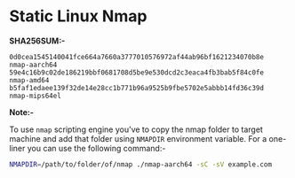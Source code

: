 # Static Linux Nmap

**SHA256SUM:-**

```
0d0cea1545140041fce664a7660a3777010576972af44ab96bf1621234070b8e  nmap-aarch64
59e4c16b9c02de186219bbf0681708d5be9e530dcd2c3eaca4fb3bab5f84c0fe  nmap-amd64
b5faf1edaee139f32de14e28cc1b771b96a9525b9fbe5702e5abbb14fd36c39d  nmap-mips64el
```


**Note:-**

To use `nmap` scripting engine you've to copy the nmap folder to target machine and add that folder using `NMAPDIR` environment variable. For a one-liner you can use the following command:-

```sh
NMAPDIR=/path/to/folder/of/nmap ./nmap-aarch64 -sC -sV example.com
```
